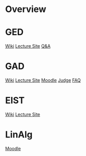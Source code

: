 Overview
========

# GED

[Wiki](pages/GED.md)
[Lecture Site](https://wwwcg.in.tum.de/teaching/teaching/summer-term-15/game-engine-design.html)
[Q&A](https://qage.in.tum.de/ss2015/index.php)

# GAD

[Wiki](pages/GAD.md)
[Lecture Site](http://www2.in.tum.de/hp/Main?nid=273)
[Moodle](https://www.moodle.tum.de/course/view.php?id=21664)
[Judge](http://judge.informatik.tu-muenchen.de/public/register.php)
[FAQ](https://piazza.com/tum.de/spring2015/in0007/home)

# EIST

[Wiki](pages/EIST.md)
[Lecture Site](http://www22.in.tum.de/de/teaching/einfuehrung-in-die-softwaretechnik/)

# LinAlg

[Moodle](https://www.moodle.tum.de/course/view.php?id=21017)